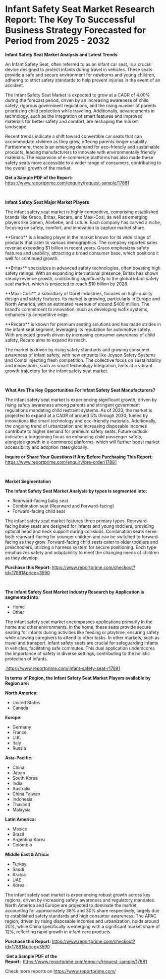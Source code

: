 <p><h1>Infant Safety Seat Market Research Report: The Key To Successful Business Strategy Forecasted for Period from 2025 - 2032</h1></p><p><strong>Infant Safety Seat Market Analysis and Latest Trends</strong></p>
<p><p>An Infant Safety Seat, often referred to as an infant car seat, is a crucial device designed to protect infants during travel in vehicles. These seats provide a safe and secure environment for newborns and young children, adhering to strict safety standards to help prevent injuries in the event of an accident. </p><p>The Infant Safety Seat Market is expected to grow at a CAGR of 4.00% during the forecast period, driven by an increasing awareness of child safety, rigorous government regulations, and the rising number of parents prioritizing child protection while traveling. Additionally, advancements in technology, such as the integration of smart features and improved materials for better safety and comfort, are reshaping the market landscape. </p><p>Recent trends indicate a shift toward convertible car seats that can accommodate children as they grow, offering parents longer usability. Furthermore, there is an emerging demand for eco-friendly and sustainable products, leading manufacturers to innovate with environmentally friendly materials. The expansion of e-commerce platforms has also made these safety seats more accessible to a wider range of consumers, contributing to the overall growth of the market.</p></p>
<p><strong>Get a Sample PDF of the Report:&nbsp;</strong> <a href="https://www.reportprime.com/enquiry/request-sample/17881?utm_campaign=3299&utm_medium=2&utm_source=Github&utm_content=ia&utm_term=18032025&utm_id=infant-safety-seat">https://www.reportprime.com/enquiry/request-sample/17881</a></p>
<p>&nbsp;</p>
<p><strong>Infant Safety Seat Major Market Players</strong></p>
<p><p>The infant safety seat market is highly competitive, comprising established brands like Graco, Britax, Recaro, and Maxi-Cosi, as well as emerging players like Ganen, Ailebebe, and Lutule. Each company has carved a niche, focusing on safety, comfort, and innovation to capture market share.</p><p>**Graco** is a leading player in the market known for its wide range of products that cater to various demographics. The company reported sales revenue exceeding $1 billion in recent years. Graco emphasizes safety features and usability, attracting a broad consumer base, which positions it well for continued growth.</p><p>**Britax** specializes in advanced safety technologies, often boasting high safety ratings. With an expanding international presence, Britax has shown steady revenue growth, contributing significantly to the global infant safety seat market, which is projected to reach $10 billion by 2028. </p><p>**Maxi-Cosi**, a subsidiary of Dorel Industries, focuses on high-quality design and safety features. Its market is growing, particularly in Europe and North America, with an estimated revenue of around $400 million. The brand’s commitment to innovation, such as developing Isofix systems, enhances its competitive edge.</p><p>**Recaro** is known for premium seating solutions and has made strides in the infant seat segment, leveraging its reputation for automotive safety. With projected growth driven by increasing consumer awareness of child safety, Recaro aims to expand its reach.</p><p>The market is driven by rising safety standards and growing consumer awareness of infant safety, with new entrants like Joyson Safety Systems and Combi injecting fresh competition. The collective focus on sustainability and innovations, such as smart technology integration, hints at a vibrant growth trajectory for the infant safety seat market.</p></p>
<p>&nbsp;</p>
<p><strong>What Are The Key Opportunities For Infant Safety Seat Manufacturers?</strong></p>
<p><p>The infant safety seat market is experiencing significant growth, driven by rising safety awareness among parents and stringent government regulations mandating child restraint systems. As of 2023, the market is projected to expand at a CAGR of around 5% through 2030, fueled by innovations like smart technology and eco-friendly materials. Additionally, the ongoing trend of urbanization and increasing disposable incomes contribute to higher demand for premium safety seats. Future outlook indicates a burgeoning focus on enhancing child passenger safety, alongside growth in e-commerce platforms, which will further boost market accessibility and adoption rates globally.</p></p>
<p><strong>Inquire or Share Your Questions If Any Before Purchasing This Report:</strong> <a href="https://www.reportprime.com/enquiry/pre-order/17881?utm_campaign=3299&utm_medium=2&utm_source=Github&utm_content=ia&utm_term=18032025&utm_id=infant-safety-seat">https://www.reportprime.com/enquiry/pre-order/17881</a></p>
<p>&nbsp;</p>
<p><strong>Market Segmentation</strong></p>
<p><strong>The Infant Safety Seat Market Analysis by types is segmented into:</strong></p>
<p><ul><li>Rearward-facing baby seat</li><li>Combination seat (Rearward and Forward-facing)</li><li>Forward-facing child seat</li></ul></p>
<p><p>The infant safety seat market features three primary types. Rearward-facing baby seats are designed for infants and young toddlers, providing optimal head and neck support during collisions. Combination seats serve both rearward-facing for younger children and can be switched to forward-facing as they grow. Forward-facing child seats cater to older toddlers and preschoolers, utilizing a harness system for secure positioning. Each type emphasizes safety and adaptability to meet the changing needs of children as they develop.</p></p>
<p><strong>Purchase this Report:&nbsp;</strong><a href="https://www.reportprime.com/checkout?id=17881&price=3590&utm_campaign=3299&utm_medium=2&utm_source=Github&utm_content=ia&utm_term=18032025&utm_id=infant-safety-seat">https://www.reportprime.com/checkout?id=17881&price=3590</a></p>
<p>&nbsp;</p>
<p><strong>The Infant Safety Seat Market Industry Research by Application is segmented into:</strong></p>
<p><ul><li>Home</li><li>Other</li></ul></p>
<p><p>The infant safety seat market encompasses applications primarily in the home and other environments. In the home, these seats provide secure seating for infants during activities like feeding or playtime, ensuring safety while allowing caregivers to attend to other tasks. In other markets, such as travel and transport, infant safety seats are crucial for safeguarding infants in vehicles, facilitating safe commutes. This dual application underscores the importance of safety in diverse settings, contributing to the holistic protection of infants.</p></p>
<p><a href="https://www.reportprime.com/infant-safety-seat-r17881?utm_campaign=3299&utm_medium=2&utm_source=Github&utm_content=ia&utm_term=18032025&utm_id=infant-safety-seat">&nbsp;https://www.reportprime.com/infant-safety-seat-r17881</a></p>
<p><strong>In terms of Region, the Infant Safety Seat Market Players available by Region are:</strong></p>
<p>
    <p> <strong> North America: </strong>
        <ul>
            <li>United States</li>
            <li>Canada</li>
        </ul>
        </p> 
    <p> <strong> Europe: </strong>
        <ul>
            <li>Germany</li>
            <li>France</li>
            <li>U.K.</li>
            <li>Italy</li>
            <li>Russia</li>
        </ul>
        </p> 
    <p> <strong> Asia-Pacific: </strong>
        <ul>
            <li>China</li>
            <li>Japan</li>
            <li>South Korea</li>
            <li>India</li>
            <li>Australia</li>
            <li>China Taiwan</li>
            <li>Indonesia</li>
            <li>Thailand</li>
            <li>Malaysia</li>
        </ul>
        </p> 
    <p> <strong> Latin America: </strong>
        <ul>
            <li>Mexico</li>
            <li>Brazil</li>
            <li>Argentina Korea</li>
            <li>Colombia</li>
        </ul>
        </p> 
    <p> <strong> Middle East & Africa: </strong>
        <ul>
            <li>Turkey</li>
            <li>Saudi</li>
            <li>Arabia</li>
            <li>UAE</li>
            <li>Korea</li>
        </ul>
    </p>
    </p>
<p><p>The infant safety seat market is experiencing robust growth across key regions, driven by increasing safety awareness and regulatory mandates. North America and Europe are projected to dominate the market, accounting for approximately 38% and 30% share respectively, largely due to established safety standards and high consumer awareness. The APAC region, driven by rising disposable incomes and urbanization, holds around 20%, while China specifically is emerging with a significant market share of 12%, reflecting rapid growth in infant care products.</p></p>
<p><strong>Purchase this Report: </strong><a href="https://www.reportprime.com/checkout?id=17881&price=3590&utm_campaign=3299&utm_medium=2&utm_source=Github&utm_content=ia&utm_term=18032025&utm_id=infant-safety-seat">https://www.reportprime.com/checkout?id=17881&price=3590</a></p>
<p>&nbsp;<strong>Get a Sample PDF of the Report:&nbsp;&nbsp;</strong><a href="https://www.reportprime.com/enquiry/request-sample/17881?utm_campaign=3299&utm_medium=2&utm_source=Github&utm_content=ia&utm_term=18032025&utm_id=infant-safety-seat">https://www.reportprime.com/enquiry/request-sample/17881</a></p>
<p><strong></strong></p>
<p>Check more reports on <a href="https://www.reportprime.com/?utm_campaign=3299&utm_medium=2&utm_source=Github&utm_content=ia&utm_term=18032025&utm_id=infant-safety-seat">https://www.reportprime.com/</a></p>